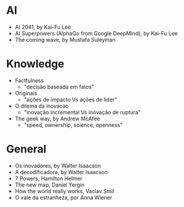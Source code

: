 # AI
- AI 2041, by Kai-Fu Lee
- AI Superpowers (AlphaGo from Google DeepMind), by Kai-Fu Lee
- The coming wave, by Mustafa Suleyman

# Knowledge
- Factfulness
    - "decisão baseada em fatos"
- Originais
    - "ações de impacto Vs ações de lider"
- O dilema da inovacao
    - "inovação incremental Vs inovação de ruptura"
- The geek way, by Andrew McAfee
    - "speed, ownership, science, openness"

# General
- Os inovadores, by Walter Isaacson
- A decodificadora, by Walter Isaacson
- 7 Powers, Hamilton Helmer
- The new map, Daniel Yergin
- How the world really works, Vaclav Smil
- O vale da estranheza, por Anna Wiener
